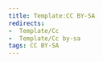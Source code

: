 ```yaml
---
title: Template:CC BY-SA
redirects:
-  Template/Cc
-  Template/Cc by-sa
tags: CC BY-SA
---
```


<includeonly></includeonly>